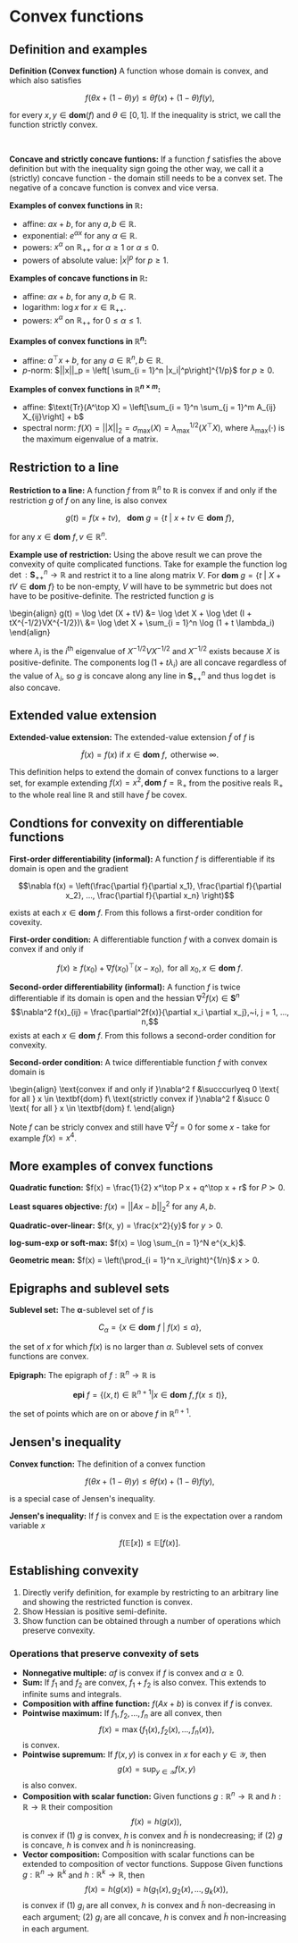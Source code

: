 # Convex functions

## Definition and examples

<div class="definition">

**Definition (Convex function)** A function whose domain is convex, and which also satisfies

$$f\big(\theta x + (1 - \theta) y\big) \leq \theta f(x) + (1 - \theta) f(y),$$

for every $x, y \in \textbf{dom}(f)$ and $\theta \in [0, 1]$. If the inequality is strict, we call the function strictly convex.
    
</div>
<br>

**Concave and strictly concave funtions:** If a function $f$ satisfies the above definition but with the inequality sign going the other way, we call it a (strictly) concave function - the domain still needs to be a convex set. The negative of a concave function is convex and vice versa.

**Examples of convex functions in $\mathbb{R}$:**
- affine: $ax + b$, for any $a, b \in \mathbb{R}$.
- exponential: $e^{\alpha x}$ for any $\alpha \in \mathbb{R}$.
- powers: $x^\alpha$ on $\mathbb{R}_{++}$ for $\alpha \geq 1$ or $\alpha \leq 0$.
- powers of absolute value: $|x|^p$ for $p \geq 1$.

**Examples of concave functions in $\mathbb{R}$:**
- affine: $ax + b$, for any $a, b \in \mathbb{R}$.
- logarithm: $\log x$ for $x \in \mathbb{R}_{++}$.
- powers: $x^\alpha$ on $\mathbb{R}_{++}$ for $0 \leq \alpha \leq 1$.

**Examples of convex functions in $\mathbb{R}^n$:**
- affine: $a^\top x + b$, for any $a \in \mathbb{R}^n, b \in \mathbb{R}$.
- $p$-norm: $||x||_p = \left[ \sum_{i = 1}^n |x_i|^p\right]^{1/p}$ for $p \geq 0$.

**Examples of convex functions in $\mathbb{R}^{n \times m}$:**
- affine: $\text{Tr}(A^\top X) = \left[\sum_{i = 1}^n \sum_{j = 1}^m A_{ij} X_{ij}\right] + b$
- spectral norm: $f(X) = ||X||_2 = \sigma_{\text{max}}(X) = \lambda^{1/2}_{\text{max}}(X^\top X)$, where $\lambda_{\text{max}}(\cdot)$ is the maximum eigenvalue of a matrix.

## Restriction to a line

**Restriction to a line:** A function $f$ from $\mathbb{R}^n$ to $\mathbb{R}$ is convex if and only if the restriction $g$ of $f$ on any line, is also convex

$$g(t) = f(x + tv),~~~\textbf{dom}~g = \{t~|~x + tv \in \textbf{dom}~f\},$$

for any $x \in \textbf{dom}~f, v \in \mathbb{R}^n$.

**Example use of restriction:** Using the above result we can prove the convexity of quite complicated functions. Take for example the function $\log \det : \mathbf{S}_{++}^n \to \mathbb{R}$ and restrict it to a line along matrix $V$. For $\textbf{dom}~g = \{t~|~X + tV \in \textbf{dom}~f\}$ to be non-empty, $V$ will have to be symmetric but does not have to be positive-definite. The restricted function $g$ is

\begin{align}
g(t) = \log \det (X + tV) &= \log \det X + \log \det (I + tX^{-1/2}VX^{-1/2})\\
&= \log \det X + \sum_{i = 1}^n  \log (1 + t \lambda_i)
\end{align}

where $\lambda_i$ is the $i^\text{th}$ eigenvalue of $X^{-1/2}VX^{-1/2}$ and $X^{-1/2}$ exists because $X$ is positive-definite. The components $\log (1 + t \lambda_i)$ are all concave regardless of the value of $\lambda_i$, so $g$ is concave along any line in $\mathbf{S}_{++}^n$ and thus $\log \det$ is also concave.

## Extended value extension

**Extended-value extension:** The extended-value extension $\tilde{f}$ of $f$ is

$$ \tilde{f}(x) = f(x) \text{ if } x\in \textbf{dom}~f, \text{ otherwise } \infty.$$

This definition helps to extend the domain of convex functions to a larger set, for example extending $f(x) = x^2, \textbf{dom}~f = \mathbb{R}_{+}$ from the positive reals $\mathbb{R}_{+}$ to the whole real line $\mathbb{R}$ and still have $\tilde{f}$ be covex.

## Condtions for convexity on differentiable functions

**First-order differentiability (informal):** A function $f$ is differentiable if its domain is open and the gradient

$$\nabla f(x) = \left(\frac{\partial f}{\partial x_1}, \frac{\partial f}{\partial x_2}, ..., \frac{\partial f}{\partial x_n} \right)$$

exists at each $x \in \textbf{dom}~f$. From this follows a first-order condition for covexity.

**First-order condition:** A differentiable function $f$ with a convex domain is convex if and only if

$$f(x) \geq f(x_0) + \nabla f(x_0)^\top (x - x_0), \text{ for all } x_0, x \in \textbf{dom}~f.$$

**Second-order differentiability (informal):** A function $f$ is twice differentiable if its domain is open and the hessian $\nabla^2 f(x) \in \mathbf{S}^n$ $$\nabla^2 f(x)_{ij} = \frac{\partial^2f(x)}{\partial x_i \partial x_j},~i, j = 1, ..., n,$$ exists at each $x \in \textbf{dom}~f$. From this follows a second-order condition for convexity.

**Second-order condition:** A twice differentiable function $f$ with convex domain is 

\begin{align}
\text{convex if and only if }\nabla^2 f &\succcurlyeq 0 \text{ for all } x \in \textbf{dom} f\\
\text{strictly convex if }\nabla^2 f &\succ 0 \text{ for all } x \in \textbf{dom} f.
\end{align}

Note $f$ can be stricly convex and still have $\nabla^2 f = 0$ for some $x$ - take for example $f(x) = x^4$.

## More examples of convex functions

**Quadratic function:** $f(x) = \frac{1}{2} x^\top P x + q^\top x + r$ for $P \succ 0$.

**Least squares objective:** $f(x) = ||Ax - b||_2^2$ for any $A, b$.

**Quadratic-over-linear:** $f(x, y) = \frac{x^2}{y}$ for $y > 0$.

**log-sum-exp or soft-max:** $f(x) = \log \sum_{n = 1}^N e^{x_k}$.

**Geometric mean:** $f(x) = \left(\prod_{i = 1}^n x_i\right)^{1/n}$ $x > 0$.


## Epigraphs and sublevel sets

**Sublevel set:** The $\boldsymbol{\alpha}$-sublevel set of $f$ is

$$C_\alpha = \{x \in \textbf{dom}~f~|~f(x) \leq \alpha \},$$

the set of $x$ for which $f(x)$ is no larger than $\alpha$. Sublevel sets of convex functions are convex.

**Epigraph:** The epigraph of $f : \mathbb{R}^n \to \mathbb{R}$ is

$$\textbf{epi}~f = \{(x, t) \in \mathbb{R}^{n + 1} | x \in \textbf{dom}~f, f(x \leq t)\},$$

the set of points which are on or above $f$ in $\mathbb{R}^{n + 1}$.

## Jensen's inequality

**Convex function:** The definition of a convex function

$$f\big(\theta x + (1 - \theta)y\big) \leq \theta f(x) + (1 - \theta)f(y),$$

is a special case of Jensen's inequality.

**Jensen's inequality:** If $f$ is convex and $\mathbb{E}$ is the expectation over a random variable $x$

$$f\big(\mathbb{E}[x]\big) \leq \mathbb{E}\big[f(x)\big].$$

## Establishing convexity

1. Directly verify definition, for example by restricting to an arbitrary line and showing the restricted function is convex.
2. Show Hessian is positive semi-definite.
3. Show function can be obtained through a number of operations which preserve convexity.

### Operations that preserve convexity of sets

- **Nonnegative multiple:** $\alpha f$ is convex if $f$ is convex and $\alpha \geq 0$.
- **Sum:** If $f_1$ and $f_2$ are convex, $f_1 + f_2$ is also convex. This extends to infinite sums and integrals.
- **Composition with affine function:** $f(Ax + b)$ is convex if $f$ is convex.
- **Pointwise maximum:** If $f_1, f_2, ..., f_n$ are all convex, then $$f(x) = \max \{f_1(x), f_2(x), ..., f_n(x)\},$$ is convex.
- **Pointwise supremum:** If $f(x, y)$ is convex in $x$ for each $y \in \mathcal{Y}$, then $$\DeclareMathOperator*{\sup}{sup} g(x) = \sup_{y \in \mathcal{Y}}f(x, y)$$ is also convex.
- **Composition with scalar function:** Given functions $g : \mathbb{R}^n \to \mathbb{R}$ and $h : \mathbb{R} \to \mathbb{R}$ their composition $$f(x) = h(g(x)),$$ is convex if (1) $g$ is convex, $h$ is convex and $\tilde{h}$ is nondecreasing; if (2) $g$ is concave, $h$ is convex and $\tilde{h}$ is nonincreasing.
- **Vector composition:** Composition with scalar functions can be extended to composition of vector functions. Suppose Given functions $g : \mathbb{R}^n \to \mathbb{R}^k$ and $h : \mathbb{R}^k \to \mathbb{R}$, then$$f(x) = h\big(g(x)\big) = h\big(g_1(x), g_2(x), ..., g_k(x)\big),$$ is convex if (1) $g_i$ are all convex, $h$ is convex and $\tilde{h}$ non-decreasing in each argument; (2) $g_i$ are all concave, $h$ is convex and $\tilde{h}$ non-increasing in each argument.
